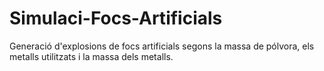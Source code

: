 # Simulaci-Focs-Artificials
Generació d'explosions de focs artificials segons la massa de pólvora, els metalls utilitzats i la massa dels metalls.
